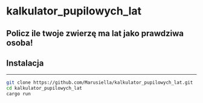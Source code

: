 # kalkulator_pupilowych_lat
Policz ile twoje zwierzę  ma lat jako prawdziwa osoba!
---
## Instalacja
---
```bash
git clone https://github.com/Marusiella/kalkulator_pupilowych_lat.git
cd kalkulator_pupilowych_lat
cargo run
```
